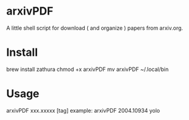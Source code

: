 # arxivPDF
A little shell script for download ( and organize ) papers from arxiv.org.

# Install
brew install zathura
chmod +x arxivPDF
mv arxivPDF ~/.local/bin

# Usage
arxivPDF xxx.xxxxx [tag]
example: arxivPDF 2004.10934 yolo
